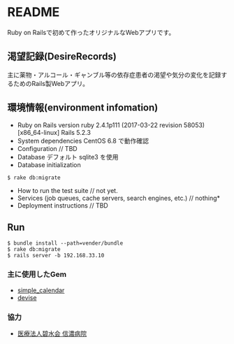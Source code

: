 # README

Ruby on Railsで初めて作ったオリジナルなWebアプリです。

## 渇望記録(DesireRecords)

主に薬物・アルコール・ギャンブル等の依存症患者の渇望や気分の変化を記録するためのRails製Webアプリ。

## 環境情報(environment infomation)

* Ruby on Rails version
    ruby 2.4.1p111 (2017-03-22 revision 58053) [x86_64-linux]
    Rails 5.2.3
* System dependencies
    CentOS 6.8 で動作確認
* Configuration
    // TBD
* Database
    デフォルト sqlite3 を使用
* Database initialization

```
$ rake db:migrate
```

* How to run the test suite
    // not yet.
* Services (job queues, cache servers, search engines, etc.)
    // nothing* 
* Deployment instructions
    // TBD

## Run

```
$ bundle install --path=vender/bundle
$ rake db:migrate
$ rails server -b 192.168.33.10
```

### 主に使用したGem

- [simple_calendar](http://excid3.github.io/simple_calendar/)
- [devise](https://github.com/plataformatec/devise)

### 協力

- [医療法人碧水会 信濃病院](https://www.shinanohospital.com/)


